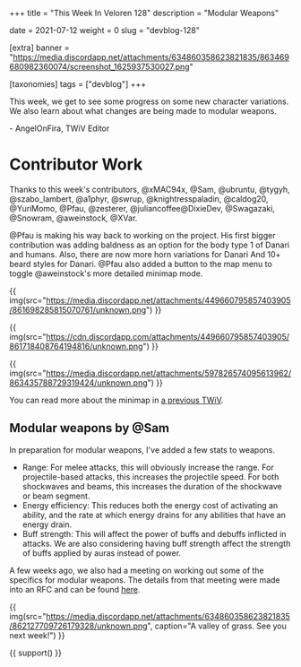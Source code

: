 +++
title = "This Week In Veloren 128"
description = "Modular Weapons"

date = 2021-07-12
weight = 0
slug = "devblog-128"

[extra]
banner = "https://media.discordapp.net/attachments/634860358623821835/863469680982360074/screenshot_1625937530027.png"

[taxonomies]
tags = ["devblog"]
+++

This week, we get to see some progress on some new character variations. We also
learn about what changes are being made to modular weapons.

\- AngelOnFira, TWiV Editor

# Contributor Work

Thanks to this week's contributors, @xMAC94x, @Sam, @ubruntu, @tygyh,
@szabo_lambert, @a1phyr, @swrup, @knightresspaladin, @caldog20, @YuriMomo,
@Pfau, @zesterer, @juliancoffee@DixieDev, @Swagazaki, @Snowram, @aweinstock,
@XVar.

@Pfau is making his way back to working on the project. His first bigger
contribution was adding baldness as an option for the body type 1 of Danari and
humans. Also, there are now more horn variations for Danari And 10+ beard styles
for Danari. @Pfau also added a button to the map menu to toggle @aweinstock's
more detailed minimap mode.

{{
  img(src="https://media.discordapp.net/attachments/449660795857403905/861698285815070761/unknown.png")
}}

{{
  img(src="https://cdn.discordapp.com/attachments/449660795857403905/861718408764194816/unknown.png")
}}

{{
  img(src="https://media.discordapp.net/attachments/597826574095613962/863435788729319424/unknown.png")
}}

You can read more about the minimap in [a previous
TWiV](https://veloren.net/devblog-120/#minimap-by-aweinstock).

## Modular weapons by @Sam

In preparation for modular weapons, I've added a few stats to weapons.

- Range: For melee attacks, this will obviously increase the range. For
  projectile-based attacks, this increases the projectile speed. For both
  shockwaves and beams, this increases the duration of the shockwave or beam
  segment.
- Energy efficiency: This reduces both the energy cost of activating an ability,
  and the rate at which energy drains for any abilities that have an energy
  drain.
- Buff strength: This will affect the power of buffs and debuffs inflicted in
  attacks. We are also considering having buff strength affect the strength of
  buffs applied by auras instead of power.

A few weeks ago, we also had a meeting on working out some of the specifics for
modular weapons. The details from that meeting were made into an RFC and can be
found
[here](https://gitlab.com/veloren/rfcs/-/blob/master/open/0021-modular-weapons.md).

{{
  img(src="https://media.discordapp.net/attachments/634860358623821835/862127709726179328/unknown.png",
  caption="A valley of grass. See you next week!")
}}

{{ support() }}
